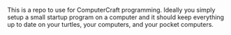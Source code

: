 This is a repo to use for ComputerCraft programming.
Ideally you simply setup a small startup program on a computer and it should keep everything up to date on your turtles, your computers, and your pocket computers.